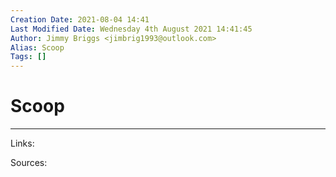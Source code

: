 ```yaml
---
Creation Date: 2021-08-04 14:41
Last Modified Date: Wednesday 4th August 2021 14:41:45
Author: Jimmy Briggs <jimbrig1993@outlook.com>
Alias: Scoop
Tags: []
---
```


# Scoop

***

Links: 

Sources:

